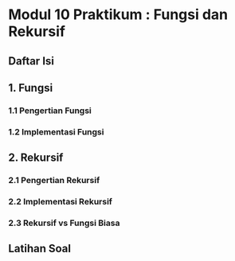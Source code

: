 # Modul 10 Praktikum : Fungsi dan Rekursif

## Daftar Isi
## 1. Fungsi
### 1.1 Pengertian Fungsi
### 1.2 Implementasi Fungsi

## 2. Rekursif
### 2.1 Pengertian Rekursif
### 2.2 Implementasi Rekursif
### 2.3 Rekursif vs Fungsi Biasa

## Latihan Soal
